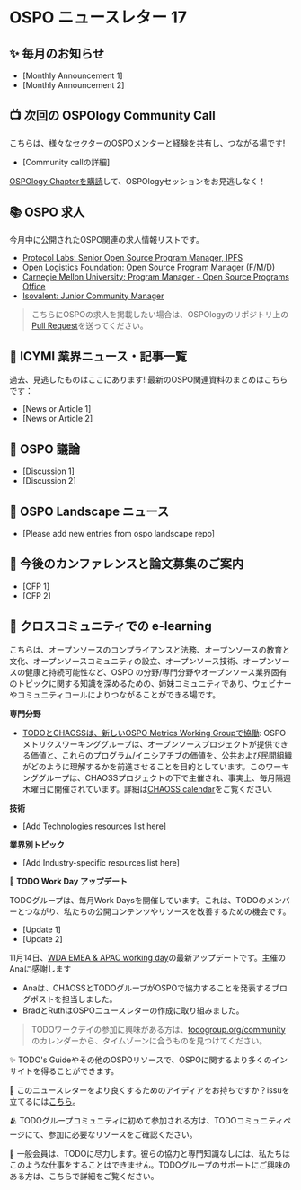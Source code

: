 # OSPO ニュースレター 17


## ✨ 毎月のお知らせ

* [Monthly Announcement 1]
* [Monthly Announcement 2]


## 📺 次回の OSPOlogy Community Call

こちらは、様々なセクターのOSPOメンターと経験を共有し、つながる場です!

* [Community callの詳細]

[OSPOlogy Chapterを購読](https://community.linuxfoundation.org/todo-group/)して、OSPOlogyセッションをお見逃しなく！


## 📚 OSPO 求人

今月中に公開されたOSPO関連の求人情報リストです。

* [Protocol Labs: Senior Open Source Program Manager, IPFS](https://boards.greenhouse.io/protocollabs/jobs/4674344004)
* [Open Logistics Foundation: Open Source Program Manager (F/M/D)](https://digitalhub.softgarden.io/job/24227815?l=en)
* [Carnegie Mellon University: Program Manager - Open Source Programs Office](https://cmu.wd5.myworkdayjobs.com/en-US/CMU/job/Program-Manager--Open-Source-Programs-Office_2018917)
* [Isovalent: Junior Community Manager](https://isovalent.com/careers/junior-community-manager-zurich-mountain-view-or-remote/)

> こちらにOSPOの求人を掲載したい場合は、OSPOlogyのリポジトリ上の[Pull Request](https://github.com/todogroup/ospology/tree/main/newsletter#how-to-contribute-to-osponews)を送ってください。


## 📌 ICYMI 業界ニュース・記事一覧

過去、見逃したものはここにあります! 最新のOSPO関連資料のまとめはこちらです：

* [News or Article 1]
* [News or Article 2]


## 🙋 OSPO 議論

* [Discussion 1]
* [Discussion 2]


## 📩 OSPO Landscape ニュース

* [Please add new entries from ospo landscape repo]


## 📎 今後のカンファレンスと論文募集のご案内

* [CFP 1]
* [CFP 2]


## 🔭 クロスコミュニティでの e-learning

こちらは、オープンソースのコンプライアンスと法務、オープンソースの教育と文化、オープンソースコミュニティの設立、オープンソース技術、オープンソースの健康と持続可能性など、OSPO の分野/専門分野やオープンソース業界固有のトピックに関する知識を深めるための、姉妹コミュニティであり、ウェビナーやコミュニティコールによりつながることができる場です。 

**専門分野**

* [TODOとCHAOSSは、新しいOSPO Metrics Working Groupで協働](https://youtu.be/e-V0EaYyl7I?t=1566): OSPO メトリクスワーキンググループは、オープンソースプロジェクトが提供できる価値と、これらのプログラム/イニシアチブの価値を、公共および民間組織がどのように理解するかを前進させることを目的としています。このワーキンググループは、CHAOSSプロジェクトの下で主催され、事実上、毎月隔週木曜日に開催されています。詳細は[CHAOSS calendar](https://chaoss.community/participate/)をご覧ください.

**技術**

* [Add Technologies resources list here]

**業界別トピック**

* [Add Industry-specific resources list here]


**📝 TODO Work Day アップデート**

TODOグループは、毎月Work Daysを開催しています。これは、TODOのメンバーとつながり、私たちの公開コンテンツやリソースを改善するための機会です。


* [Update 1]
* [Update 2]

11月14日、[WDA EMEA & APAC working day](https://github.com/todogroup/work-day-activities)の最新アップデートです。主催のAnaに感謝します


* Anaは、CHAOSSとTODOグループがOSPOで協力することを発表するブログポストを担当しました。 
* BradとRuthはOSPOニュースレターの作成に取り組みました。

> TODOワークデイの参加に興味がある方は、[todogroup.org/community](https://todogroup.org/community/)のカレンダーから、タイムゾーンに合うものを見つけてください。

✨ TODO's Guideやその他のOSPOリソースで、OSPOに関するより多くのインサイトを得ることができます。

🧐 このニュースレターをより良くするためのアイディアをお持ちですか？issuを立てるには[こちら](https://github.com/todogroup/ospology/issues)。

🫂 TODOグループコミュニティに初めて参加される方は、TODOコミュニティページにて、参加に必要なリソースをご確認ください。

💚 一般会員は、TODOに尽力します。彼らの協力と専門知識なしには、私たちはこのような仕事をすることはできません。TODOグループのサポートにご興味のある方は、こちらで詳細をご覧ください。